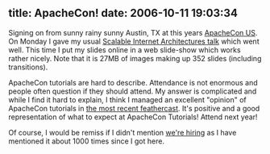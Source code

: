 title: ApacheCon!
date: 2006-10-11 19:03:34
---

<p> Signing on from <strikethrough>sunny</strikethrough> <strikethrough>rainy</strikethrough> sunny Austin, TX at this years <a href="http://www.us.apachecon.com/">ApacheCon US</a>.  On Monday I gave my usual <a href="http://omniti.com/talks/Scalable200610/show">Scalable Internet Architectures talk</a> which went well.  This time I put my slides online in a web slide-show which works rather nicely.  Note that it is 27MB of images making up 352 slides (including transitions). </p>  <p> ApacheCon tutorials are hard to describe.  Attendance is not enormous and people often question if they should attend.  My answer is complicated and while I find it hard to explain, I think I managed an excellent "opinion" of ApacheCon tutorials in <a href="http://feathercast.org/podcasts/feathercast_ep14.mp3 ">the most recent feathercast</a>.  It's positive and a good representation of what to expect at ApacheCon Tutorials!  Attend next year! </p>  <p> Of course, I would be remiss if I didn't mention <a href="http://omniti.com/people/jobs">we're hiring</a> as I have mentioned it about 1000 times since I got here. </p>
